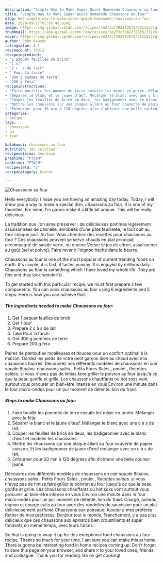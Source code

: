 ```yaml
---
description: "Simple Way to Make Super Quick Homemade Chaussons au four"
title: "Simple Way to Make Super Quick Homemade Chaussons au four"
slug: 664-simple-way-to-make-super-quick-homemade-chaussons-au-four
date: 2020-09-17T05:06:49.014Z
image: https://img-global.cpcdn.com/recipes/3e2f3cf3022f26f5/751x532cq70/chaussons-au-four-photo-principale-de-la-recette.jpg
thumbnail: https://img-global.cpcdn.com/recipes/3e2f3cf3022f26f5/751x532cq70/chaussons-au-four-photo-principale-de-la-recette.jpg
cover: https://img-global.cpcdn.com/recipes/3e2f3cf3022f26f5/751x532cq70/chaussons-au-four-photo-principale-de-la-recette.jpg
author: John Dawson
ratingvalue: 4.1
reviewcount: 30312
recipeingredient:
- "1 paquet feuilles de brick"
- "1 uf"
- "2 c  s de lait"
- " Pour la farce"
- "300 g pommes de terre"
- "200 g feta"
recipeinstructions:
- "Faire bouillir les pommes de terre ensuite lez mixer en purée. Mélanger avec la fêta."
- "Séparer le blanc et le jaune d’œuf. Mélanger le blanc avec une c à s de lait."
- "Couper les feuilles de brick en deux, les badigeonner avec le blanc d’œuf et modeler les chaussons."
- "Mettre les chaussons sur une plaque allant au four couverte de papier cuisson. Et les badigeonner de jaune d’œuf melanger avec un c à s de lait."
- "Enfourner pour 30 min à 120 dégrées afin d’obtenir une belle couleur jaune."
categories:
- Recipe
tags:
- chaussons
- au
- four

katakunci: chaussons au four 
nutrition: 195 calories
recipecuisine: American
preptime: "PT39M"
cooktime: "PT42M"
recipeyield: "2"
recipecategory: Dinner

---
```



![Chaussons au four](https://img-global.cpcdn.com/recipes/3e2f3cf3022f26f5/751x532cq70/chaussons-au-four-photo-principale-de-la-recette.jpg)

Hello everybody, I hope you are having an amazing day today. Today, I will show you a way to make a special dish, chaussons au four. It is one of my favorites. For mine, I'm gonna make it a little bit unique. This will be really delicious.

La tradition que l&#39;on aime préserver : de délicieuses pommes légèrement assaisonnées de cannelle, enrobées d&#39;une pâte feuilletée, le tout cuit au four chaque jour. Au four  Vous cherchez des recettes pour chaussons au four ? Ces chaussons peuvent se servir chauds en plat principal, accompagné de salade verte, ou encore Verser le jus de citron, assaisonner au goût (sel et poivre). Faire revenir l&#39;oignon haché dans le beurre.

Chaussons au four is one of the most popular of current trending foods on earth. It's simple, it is fast, it tastes yummy. It is enjoyed by millions daily. Chaussons au four is something which I have loved my whole life. They are fine and they look wonderful.


To get started with this particular recipe, we must first prepare a few components. You can cook chaussons au four using 6 ingredients and 5 steps. Here is how you can achieve that.

<!--inarticleads1-->

##### The ingredients needed to make Chaussons au four:

1. Get 1 paquet feuilles de brick
1. Get 1 œuf
1. Prepare 2 c à s de lait
1. Take  Pour la farce:
1. Get 300 g pommes de terre
1. Prepare 200 g feta


Paires de pantoufles moelleuses et douces pour un confort optimal à la maison. Gardez les pieds de votre petit garçon bien au chaud avec nos chaussons fourrés. Découvrez nos différents modèles de chaussons en cuir souple Bibalou. chaussons salés , Petits Fours Sales , poulet , Recettes salées. si vous n&#39;avez pas de hmiss,faire griller le poivron au four jusqu&#39;à ce que la peau gonfle et grille. Les chaussons chauffants ou hot soxs vont surtout vous procurer un bien-être intense en vous Environ une minute dans le four micro-ondes pour un pur moment de détente, loin du froid. 

<!--inarticleads2-->

##### Steps to make Chaussons au four:

1. Faire bouillir les pommes de terre ensuite lez mixer en purée. Mélanger avec la fêta.
1. Séparer le blanc et le jaune d’œuf. Mélanger le blanc avec une c à s de lait.
1. Couper les feuilles de brick en deux, les badigeonner avec le blanc d’œuf et modeler les chaussons.
1. Mettre les chaussons sur une plaque allant au four couverte de papier cuisson. Et les badigeonner de jaune d’œuf melanger avec un c à s de lait.
1. Enfourner pour 30 min à 120 dégrées afin d’obtenir une belle couleur jaune.


Découvrez nos différents modèles de chaussons en cuir souple Bibalou. chaussons salés , Petits Fours Sales , poulet , Recettes salées. si vous n&#39;avez pas de hmiss,faire griller le poivron au four jusqu&#39;à ce que la peau gonfle et grille. Les chaussons chauffants ou hot soxs vont surtout vous procurer un bien-être intense en vous Environ une minute dans le four micro-ondes pour un pur moment de détente, loin du froid. Courge, poireau, oignon et courge cuits au four avec des rondelles de saucisson pour un plat délicieusement parfumé Chaussons aux poireaux. Ajouter à mes préférés Retirer de mes préférées. Bonjour tout le monde, Franchement, y a pas plus délicieux que ces chaussons aux épinards bien croustillants et super fondants en même temps, avec leurs farces. 

So that is going to wrap it up for this exceptional food chaussons au four recipe. Thanks so much for your time. I am sure you can make this at home. There is gonna be interesting food in home recipes coming up. Don't forget to save this page on your browser, and share it to your loved ones, friends and colleague. Thank you for reading. Go on get cooking!
